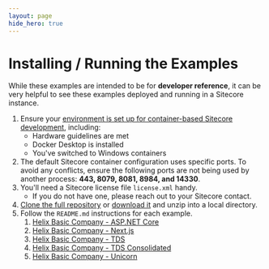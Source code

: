 ```yaml
---
layout: page
hide_hero: true
---
```

# Installing / Running the Examples

While these examples are intended to be for **developer reference**, it
can be very helpful to see these examples deployed and running in a Sitecore
instance.

1. Ensure your [environment is set up for container-based Sitecore development](https://containers.doc.sitecore.com/docs/environment-setup), including:
   * Hardware guidelines are met
   * Docker Desktop is installed
   * You've switched to Windows containers
1. The default Sitecore container configuration uses specific ports. To avoid any conflicts, ensure the following ports are not being used by another process: **443, 8079, 8081, 8984, and 14330**.
1. You'll need a Sitecore license file `license.xml` handy. 
   * If you do not have one, please reach out to your Sitecore contact.
1. [Clone the full repository](https://github.com/Sitecore/Helix.Examples) or [download it](https://github.com/Sitecore/Helix.Examples/archive/master.zip) and unzip into a local directory.
1. Follow the `README.md` instructions for each example.
   1. [Helix Basic Company - ASP.NET Core](https://github.com/Sitecore/Helix.Examples/tree/master/examples/helix-basic-aspnetcore/README.md)
   1. [Helix Basic Company - Next.js](https://github.com/Sitecore/Helix.Examples/tree/master/examples/helix-basic-nextjs/README.md)
   1. [Helix Basic Company - TDS](https://github.com/Sitecore/Helix.Examples/tree/master/examples/helix-basic-tds/README.md)
   1. [Helix Basic Company - TDS Consolidated](https://github.com/Sitecore/Helix.Examples/tree/master/examples/helix-basic-tds-consolidated/README.md)
   1. [Helix Basic Company - Unicorn](https://github.com/Sitecore/Helix.Examples/tree/master/examples/helix-basic-unicorn/README.md)
